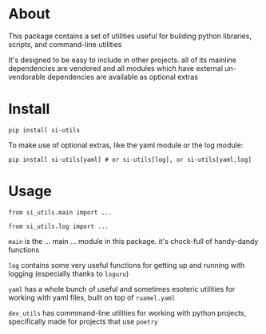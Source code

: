 # About

This package contains a set of utilities useful for building python libraries, scripts, and command-line utilities

It's designed to be easy to include in other projects. all of its mainline dependencies are vendored and all modules which have external un-vendorable dependencies are available as optional extras

# Install

```
pip install si-utils
```

To make use of optional extras, like the yaml module or the log module:

```
pip install si-utils[yaml] # or si-utils[log], or si-utils[yaml,log]
```

# Usage

```
from si_utils.main import ...

from si_utils.log import ...
```

`main` is the ... main ... module in this package. it's chock-full of handy-dandy functions

`log` contains some very useful functions for getting up and running with logging (especially thanks to `loguru`)

`yaml` has a whole bunch of useful and sometimes esoteric utilities for working with yaml files, built on top of `ruamel.yaml`

`dev_utils` has commmand-line utilities for working with python projects, specifically made for projects that use `poetry`